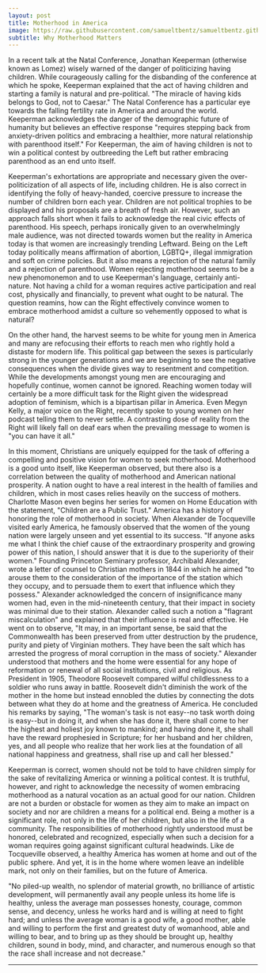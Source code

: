 ```yaml
---
layout: post
title: Motherhood in America
image: https://raw.githubusercontent.com/samueltbentz/samueltbentz.github.io/master/images/theodore.jpeg
subtitle: Why Motherhood Matters
---
```


In a recent talk at the  Natal Conference, Jonathan Keeperman (otherwise known as Lomez) wisely warned of the danger of politicizing having children. While courageously calling for the disbanding of the conference at which he spoke, Keeperman explained that the act of having children and starting a family is natural and pre-political. "The miracle of having kids belongs to God, not to Caesar." The Natal Conference has a particular eye towards the falling fertility rate in America and around the world. Keeperman acknowledges the danger of the demographic future of humanity but believes an effective response "requires stepping back from anxiety-driven politics and embracing a healthier, more natural relationship with parenthood itself." For Keeperman, the aim of having children is not to win a political contest by outbreeding the Left but rather embracing parenthood as an end unto itself.

Keeperman's exhortations are appropriate and necessary given the over-politicization of all aspects of life, including children. He is also correct in identifying the folly of heavy-handed, coercive pressure to increase the number of children born each year. Children are not political trophies to be displayed and his proposals are a breath of fresh air. However, such an approach falls short when it fails to acknowledge the real civic effects of parenthood. His speech, perhaps ironically given to an overwhelmingly male audience, was not directed towards women but the reality in America today is that women are increasingly trending Leftward. Being on the Left today politically means affirmation of abortion, LGBTQ+, illegal immigration and soft on crime policies. But it also means a rejection of the natural family and a rejection of parenthood. Women rejecting motherhood seems to be a new phenomonemon and to use Keeperman's language, certainly anti-nature. Not having a child for a woman requires active participation and real cost, physically and financially, to prevent what ought to be natural. The question reamins, how can the Right effectively convince women to embrace motherhood amidst a culture so vehemently opposed to what is natural?

On the other hand, the harvest seems to be white for young men in America and many are refocusing their efforts to reach men who rightly hold a distaste for modern life. This political gap between the sexes is particularly strong in the younger generations and we are beginning to see the negative consequences when the divide gives way to resentment and competition.  While the developments amongst young men are encouraging and hopefully continue, women cannot be ignored. Reaching women today will certainly be a more difficult task for the Right given the widespread adoption of feminism, which is a bipartisan pillar in America. Even Megyn Kelly, a major voice on the Right, recently spoke to young women on her podcast telling them to never settle. A contrasting dose of reality from the Right will likely fall on deaf ears when the prevailing message to women is "you can have it all."

In this moment, Christians are uniquely equipped for the task of offering a compelling and positive vision for women to seek motherhood. Motherhood is a good unto itself, like Keeperman observed, but there also is a correlation between the quality of motherhood and American national prosperity. A nation ought to have a real interest in the health of families and children, which in most cases relies heavily on the success of mothers. Charlotte Mason even begins her series for women on Home Education with the statement, "Children are a Public Trust." America has a history of honoring the role of motherhood in society. When Alexander de Tocqueville visited early America, he famously observed that the women of the young nation were largely unseen and yet essential to its success. "If anyone asks me what I think the chief cause of the extraordinary prosperity and growing power of this nation, I should answer that it is due to the superiority of their women." Founding Princeton Seminary professor, Archibald Alexander, wrote a letter of counsel to Christian mothers in 1844 in which he aimed "to arouse them to the consideration of the importance of the station which they occupy, and to persuade them to exert that influence which they possess." Alexander acknowledged the concern of insignificance many women had, even in the mid-nineteenth century, that their impact in society was minimal due to their station. Alexander called such a notion a "flagrant miscalculation" and explained that their influence is real and effective. He went on to observe, "It may, in an important sense, be said that the Commonwealth has been preserved from utter destruction by the prudence, purity and piety of Virginian mothers. They have been the salt which has arrested the progress of moral corruption in the mass of society." Alexander understood that mothers and the home were essential for any hope of reformation or renewal of all social institutions, civil and religious. As President in 1905, Theodore Roosevelt compared wilful childlessness to a soldier who runs away in battle. Roosevelt didn't diminish the work of the mother in the home but instead ennobled the duties by connecting the dots between what they do at home and the greatness of America. He concluded his remarks by saying, "The woman's task is not easy--no task worth doing is easy--but in doing it, and when she has done it, there shall come to her the highest and holiest joy known to mankind; and having done it, she shall have the reward prophesied in Scripture; for her husband and her children, yes, and all people who realize that her work lies at the foundation of all national happiness and greatness, shall rise up and call her blessed."

Keeperman is correct, women should not be told to have children simply for the sake of revitalizing America or winning a political contest. It is truthful, however, and right to acknowledge the necessity of women embracing motherhood as a natural vocation as an actual good for our nation. Children are not a burden or obstacle for women as they aim to make an impact on society and nor are children a means for a political end. Being a mother is a significant role, not only in the life of her children, but also in the life of a community. The responsibilities of motherhood rightly understood must be honored, celebrated and recognized, especially when such a decision for a woman requires going against significant cultural headwinds. Like de Tocqueville observed, a healthy America has women at home and out of the public sphere. And yet, it is in the home where women leave an indelible mark, not only on their families, but on the future of America.

"No piled-up wealth, no splendor of material growth, no brilliance of artistic development, will permanently avail any people unless its home life is healthy, unless the average man possesses honesty, courage, common sense, and decency, unless he works hard and is willing at need to fight hard; and unless the average woman is a good wife, a good mother, able and willing to perform the first and greatest duty of womanhood, able and willing to bear, and to bring up as they should be brought up, healthy children, sound in body, mind, and character, and numerous enough so that the race shall increase and not decrease."

***
